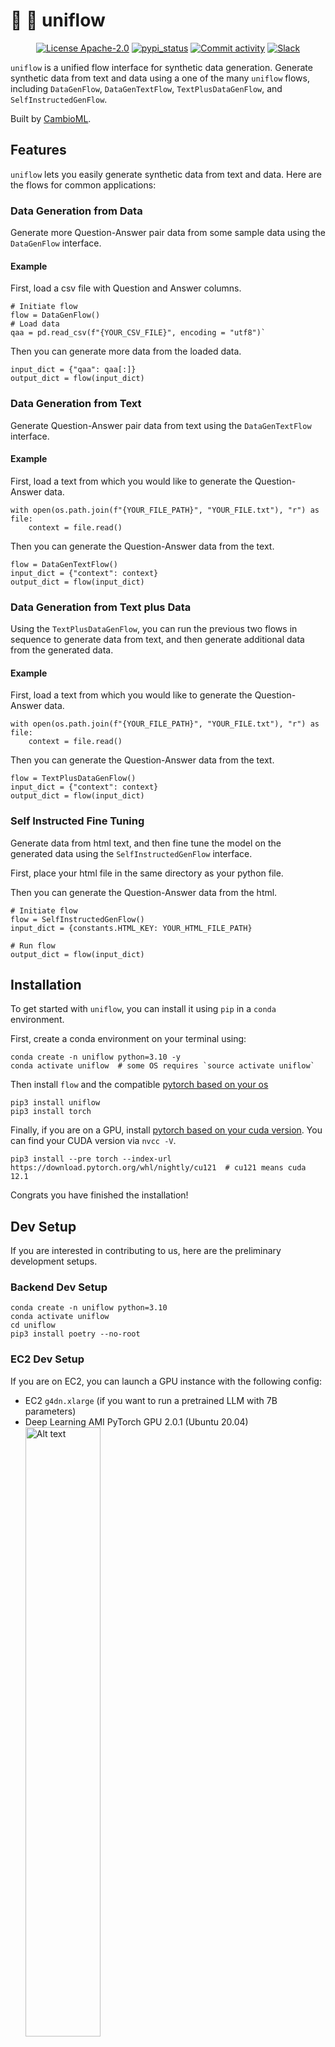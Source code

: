 # 🌊 🔀 uniflow
<p align="center">
  <a href="/LICENSE"><img alt="License Apache-2.0" src="https://img.shields.io/github/license/cambioml/uniflow?style=flat-square"></a>
  <a href="https://pypi.org/project/uniflow"><img src="https://img.shields.io/pypi/v/uniflow.svg" alt="pypi_status" /></a>
  <a href="https://github.com/cambioml/uniflow/graphs/commit-activity"><img alt="Commit activity" src="https://img.shields.io/github/commit-activity/m/cambioml/uniflow?style=flat-square"/></a>
  <a href="https://join.slack.com/t/cambiomlworkspace/shared_invite/zt-1zes33rmt-20Rag043uvExUaUdvt5_xQ"><img src="https://badgen.net/badge/Join/Community/cyan?icon=slack" alt="Slack" /></a>
</p>

`uniflow` is a unified flow interface for synthetic data generation. Generate synthetic data from text and data using a one of the many `uniflow` flows, including `DataGenFlow`, `DataGenTextFlow`, `TextPlusDataGenFlow`, and `SelfInstructedGenFlow`.

Built by [CambioML](https://www.cambioml.com/).

## Features
`uniflow` lets you easily generate synthetic data from text and data. Here are the flows for common applications:

### Data Generation from Data
Generate more Question-Answer pair data from some sample data using the `DataGenFlow` interface.

#### Example
First, load a csv file with Question and Answer columns.
```
# Initiate flow
flow = DataGenFlow()
# Load data
qaa = pd.read_csv(f"{YOUR_CSV_FILE}", encoding = "utf8")`
```

Then you can generate more data from the loaded data.
```
input_dict = {"qaa": qaa[:]}
output_dict = flow(input_dict)

```
### Data Generation from Text
Generate Question-Answer pair data from text using the `DataGenTextFlow` interface.

#### Example
First, load a text from which you would like to generate the Question-Answer data.
```
with open(os.path.join(f"{YOUR_FILE_PATH}", "YOUR_FILE.txt"), "r") as file:
    context = file.read()
```
Then you can generate the Question-Answer data from the text.
```
flow = DataGenTextFlow()
input_dict = {"context": context}
output_dict = flow(input_dict)
```

### Data Generation from Text plus Data
Using the `TextPlusDataGenFlow`, you can run the previous two flows in sequence to generate data from text, and then generate additional data from the generated data.

#### Example
First, load a text from which you would like to generate the Question-Answer data.
```
with open(os.path.join(f"{YOUR_FILE_PATH}", "YOUR_FILE.txt"), "r") as file:
    context = file.read()
```
Then you can generate the Question-Answer data from the text.
```
flow = TextPlusDataGenFlow()
input_dict = {"context": context}
output_dict = flow(input_dict)
```

### Self Instructed Fine Tuning
Generate data from html text, and then fine tune the model on the generated data using the `SelfInstructedGenFlow` interface.

First, place your html file in the same directory as your python file.

Then you can generate the Question-Answer data from the html.
```
# Initiate flow
flow = SelfInstructedGenFlow()
input_dict = {constants.HTML_KEY: YOUR_HTML_FILE_PATH}

# Run flow
output_dict = flow(input_dict)
```

## Installation
To get started with `uniflow`, you can install it using `pip` in a `conda` environment.

First, create a conda environment on your terminal using:
```
conda create -n uniflow python=3.10 -y
conda activate uniflow  # some OS requires `source activate uniflow`
```

Then install `flow` and the compatible [pytorch based on your os](https://pytorch.org/get-started/locally/)
```
pip3 install uniflow
pip3 install torch
```

Finally, if you are on a GPU, install [pytorch based on your cuda version](https://pytorch.org/get-started/locally/). You can find your CUDA version via `nvcc -V`.
```
pip3 install --pre torch --index-url https://download.pytorch.org/whl/nightly/cu121  # cu121 means cuda 12.1
```

Congrats you have finished the installation!

## Dev Setup
If you are interested in contributing to us, here are the preliminary development setups.

### Backend Dev Setup
```
conda create -n uniflow python=3.10
conda activate uniflow
cd uniflow
pip3 install poetry --no-root
```
### EC2 Dev Setup
If you are on EC2, you can launch a GPU instance with the following config:
- EC2 `g4dn.xlarge` (if you want to run a pretrained LLM with 7B parameters)
- Deep Learning AMI PyTorch GPU 2.0.1 (Ubuntu 20.04)
    <img src="example/image/readme_ec2_ami.jpg" alt="Alt text" width="50%" height="50%"/>
- EBS: at least 100G
    <img src="example/image/readme_ec2_storage.png" alt="Alt text" width="50%" height="50%"/>